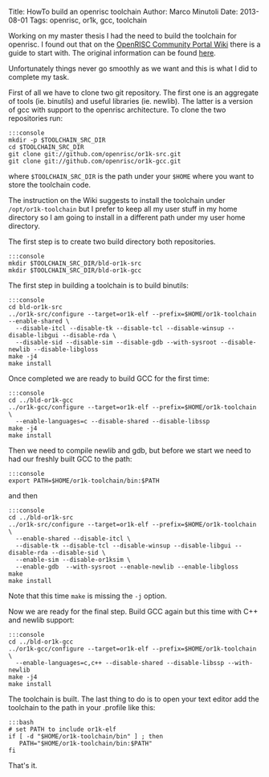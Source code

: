 Title: HowTo build an openrisc toolchain
Author: Marco Minutoli
Date: 2013-08-01
Tags: openrisc, or1k, gcc, toolchain

Working on my master thesis I had the need to build the toolchain for
openrisc. I found out that on the [OpenRISC Community Portal
Wiki](http://opencores.org/or1k/OR1K:Community_Portal) there is a
guide to start with. The original information can be found
[here](http://opencores.org/or1k/OpenRISC_GNU_tool_chain#Installation_of_development_versions).

Unfortunately things never go smoothly as we want and this is what I
did to complete my task.

First of all we have to clone two git repository. The first one is an
aggregate of tools (ie. binutils) and useful libraries
(ie. newlib). The latter is a version of gcc with support to the
openrisc architecture. To clone the two repositories run:

    :::console
    mkdir -p $TOOLCHAIN_SRC_DIR
    cd $TOOLCHAIN_SRC_DIR
    git clone git://github.com/openrisc/or1k-src.git
    git clone git://github.com/openrisc/or1k-gcc.git

where `$TOOLCHAIN_SRC_DIR` is the path under your `$HOME` where you
want to store the toolchain code.

The instruction on the Wiki suggests to install the toolchain under
`/opt/or1k-toolchain` but I prefer to keep all my user stuff in my
home directory so I am going to install in a different path under my
user home directory.

The first step is to create two build directory both repositories.

    :::console
    mkdir $TOOLCHAIN_SRC_DIR/bld-or1k-src
    mkdir $TOOLCHAIN_SRC_DIR/bld-or1k-gcc

The first step in building a toolchain is to build binutils:

    :::console
    cd bld-or1k-src
    ../or1k-src/configure --target=or1k-elf --prefix=$HOME/or1k-toolchain --enable-shared \
      --disable-itcl --disable-tk --disable-tcl --disable-winsup --disable-libgui --disable-rda \
      --disable-sid --disable-sim --disable-gdb --with-sysroot --disable-newlib --disable-libgloss
    make -j4
    make install

Once completed we are ready to build GCC for the first time:

    :::console
    cd ../bld-or1k-gcc
    ../or1k-gcc/configure --target=or1k-elf --prefix=$HOME/or1k-toolchain \
      --enable-languages=c --disable-shared --disable-libssp
    make -j4
    make install

Then we need to compile newlib and gdb, but before we start we need to
had our freshly built GCC to the path:

    :::console
    export PATH=$HOME/or1k-toolchain/bin:$PATH

and then

    :::console
    cd ../bld-or1k-src
    ../or1k-src/configure --target=or1k-elf --prefix=$HOME/or1k-toolchain \
      --enable-shared --disable-itcl \
      --disable-tk --disable-tcl --disable-winsup --disable-libgui --disable-rda --disable-sid \
      --enable-sim --disable-or1ksim \
      --enable-gdb  --with-sysroot --enable-newlib --enable-libgloss
    make
    make install

Note that this time `make` is missing the `-j` option.

Now we are ready for the final step. Build GCC again but this time
with C++ and newlib support:

    :::console
    cd ../bld-or1k-gcc
    ../or1k-gcc/configure --target=or1k-elf --prefix=$HOME/or1k-toolchain \
      --enable-languages=c,c++ --disable-shared --disable-libssp --with-newlib
    make -j4
    make install

The toolchain is built. The last thing to do is to open your text
editor add the toolchain to the path in your .profile like this:

    :::bash
    # set PATH to include or1k-elf
    if [ -d "$HOME/or1k-toolchain/bin" ] ; then
       PATH="$HOME/or1k-toolchain/bin:$PATH"
    fi

That's it.
